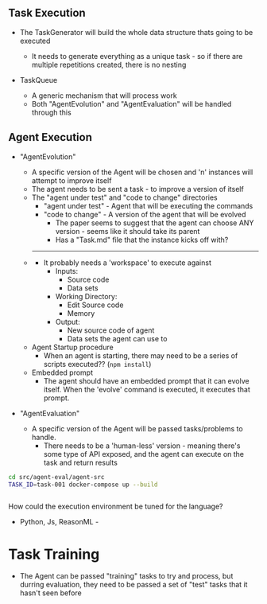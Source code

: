 

## Task Execution

* The TaskGenerator will build the whole data structure thats going to be executed
  * It needs to generate everything as a unique task - so if there are multiple repetitions created, there is no nesting

* TaskQueue
  * A generic mechanism that will process work
  * Both "AgentEvolution" and "AgentEvaluation" will be handled through this

## Agent Execution

* "AgentEvolution"
  * A specific version of the Agent will be chosen and 'n' instances will attempt to improve itself
  * The agent needs to be sent a task - to improve a version of itself
  * The "agent under test" and "code to change" directories
    * "agent under test" - Agent that will be executing the commands
    * "code to change" - A version of the agent that will be evolved
      * The paper seems to suggest that the agent can choose ANY version - seems like it should take its parent
      * Has a "Task.md" file that the instance kicks off with?
  * ____
    * It probably needs a 'workspace' to execute against
      * Inputs: 
        * Source code
        * Data sets
      * Working Directory:
        * Edit Source code
        * Memory
      * Output:
        * New source code of agent
        * Data sets the agent can use to 
  * Agent Startup procedure
    * When an agent is starting, there may need to be a series of scripts executed?? (`npm install`)
  * Embedded prompt
    * The agent should have an embedded prompt that it can evolve itself. When the 'evolve' command is executed, it executes that prompt.

* "AgentEvaluation"
  * A specific version of the Agent will be passed tasks/problems to handle. 
    * There needs to be a 'human-less' version - meaning there's some type of API exposed, and the agent can execute on the task and return results


```sh
cd src/agent-eval/agent-src
TASK_ID=task-001 docker-compose up --build



```


How could the execution environment be tuned for the language?
* Python, Js, ReasonML - 



# Task Training

* The Agent can be passed "training" tasks to try and process, but durring evaluation, they need to be passed a set of "test" tasks that it hasn't seen before

